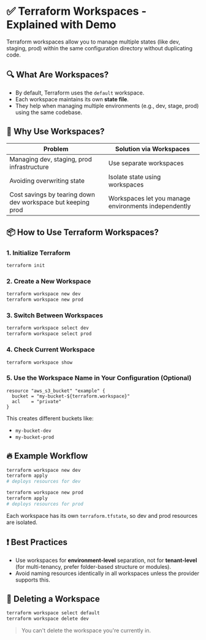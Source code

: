 
# ✅ Terraform Workspaces - Explained with Demo

Terraform workspaces allow you to manage multiple states (like dev, staging, prod) within the same configuration directory without duplicating code.

## 🔍 What Are Workspaces?

- By default, Terraform uses the `default` workspace.
- Each workspace maintains its own **state file**.
- They help when managing multiple environments (e.g., dev, stage, prod) using the same codebase.

## 🧠 Why Use Workspaces?

| Problem                                              | Solution via Workspaces                        |
|------------------------------------------------------|------------------------------------------------|
| Managing dev, staging, prod infrastructure           | Use separate workspaces                        |
| Avoiding overwriting state                           | Isolate state using workspaces                 |
| Cost savings by tearing down dev workspace but keeping prod | Workspaces let you manage environments independently |

## 📦 How to Use Terraform Workspaces?

### 1. Initialize Terraform

```bash
terraform init
```

### 2. Create a New Workspace

```bash
terraform workspace new dev
terraform workspace new prod
```

### 3. Switch Between Workspaces

```bash
terraform workspace select dev
terraform workspace select prod
```

### 4. Check Current Workspace

```bash
terraform workspace show
```

### 5. Use the Workspace Name in Your Configuration (Optional)

```hcl
resource "aws_s3_bucket" "example" {
  bucket = "my-bucket-${terraform.workspace}"
  acl    = "private"
}
```

This creates different buckets like:

- `my-bucket-dev`
- `my-bucket-prod`

## 🔥 Example Workflow

```bash
terraform workspace new dev
terraform apply
# deploys resources for dev

terraform workspace new prod
terraform apply
# deploys resources for prod
```

Each workspace has its own `terraform.tfstate`, so dev and prod resources are isolated.

## ❗ Best Practices

- Use workspaces for **environment-level** separation, not for **tenant-level** (for multi-tenancy, prefer folder-based structure or modules).
- Avoid naming resources identically in all workspaces unless the provider supports this.

## 🧹 Deleting a Workspace

```bash
terraform workspace select default
terraform workspace delete dev
```

> You can't delete the workspace you're currently in.
